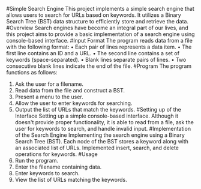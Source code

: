 #Simple Search Engine
This project implements a simple search engine that allows users to search for URLs based on keywords. It utilizes a Binary Search Tree (BST) data structure to efficiently store and retrieve the data.
#Overview
Search engines have become an integral part of our lives, and this project aims to provide a basic implementation of a search engine using console-based interface.
#Input Format
The program reads data from a file with the following format:
•	Each pair of lines represents a data item.
•	The first line contains an ID and a URL.
•	The second line contains a set of keywords (space-separated).
•	Blank lines separate pairs of lines.
•	Two consecutive blank lines indicate the end of the file.
#Program
The program functions as follows:
1.	Ask the user for a filename.
2.	Read data from the file and construct a BST.
3.	Present a menu to the user.
4.	Allow the user to enter keywords for searching.
5.	Output the list of URLs that match the keywords.
#Setting up of the Interface
Setting up a simple console-based interface. Although it doesn't provide proper  functionality, it is able to read from a file, ask the user for keywords to search, and handle invalid input.
#Implementation of the Search Engine
 Implementing the search engine using a Binary Search Tree (BST). Each node of the BST stores a keyword along with an associated list of URLs. Implemented insert, search, and delete operations for keywords.
#Usage
1.	Run the program.
2.	Enter the filename containing data.
3.	Enter keywords to search.
4.	View the list of URLs matching the keywords.

